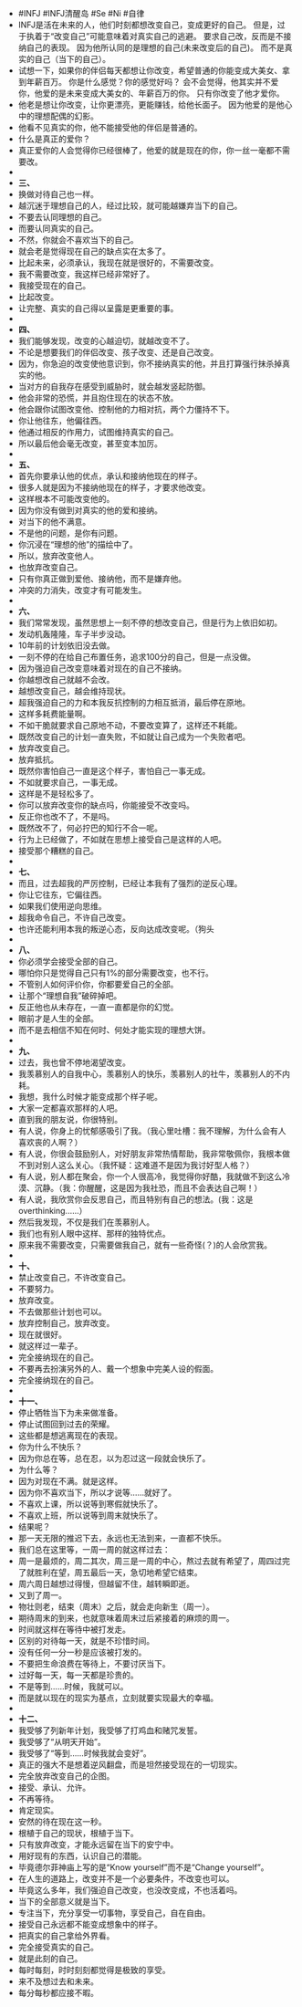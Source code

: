 - #INFJ #INFJ清醒岛 #Se #Ni #自律
- INFJ是活在未来的人，他们时刻都想改变自己，变成更好的自己。
  但是，过于执着于“改变自己”可能意味着对真实自己的逃避。
  要求自己改，反而是不接纳自己的表现。
  因为他所认同的是理想的自己(未来改变后的自己)。
  而不是真实的自己（当下的自己）。
- 试想一下，如果你的伴侣每天都想让你改变，希望普通的你能变成大美女、拿到年薪百万。
  你是什么感觉？你的感觉好吗？
  会不会觉得，他其实并不爱你，他爱的是未来变成大美女的、年薪百万的你。
  只有你改变了他才爱你。
- 他老是想让你改变，让你更漂亮，更能赚钱，给他长面子。
  因为他爱的是他心中的理想配偶的幻影。
- 他看不见真实的你，他不能接受他的伴侣是普通的。
- 什么是真正的爱你？
- 真正爱你的人会觉得你已经很棒了，他爱的就是现在的你，你一丝一毫都不需要改。
-
- **三、**
- 换做对待自己也一样。
- 越沉迷于理想自己的人，经过比较，就可能越嫌弃当下的自己。
- 不要去认同理想的自己。
- 而要认同真实的自己。
- 不然，你就会不喜欢当下的自己。
- 就会老是觉得现在自己的缺点实在太多了。
- 比起未来，必须承认，我现在就是很好的，不需要改变。
- 我不需要改变，我这样已经非常好了。
- 我接受现在的自己。
- 比起改变。
- 让完整、真实的自己得以呈露是更重要的事。
-
- **四、**
- 我们能够发现，改变的心越迫切，就越改变不了。
- 不论是想要我们的伴侣改变、孩子改变、还是自己改变。
- 因为，你急迫的改变使他意识到，你不接纳真实的他，并且打算强行抹杀掉真实的他。
- 当对方的自我存在感受到威胁时，就会越发竖起防御。
- 他会非常的恐慌，并且抱住现在的状态不放。
- 他会跟你试图改变他、控制他的力相对抗，两个力僵持不下。
- 你让他往东，他偏往西。
- 他通过相反的作用力，试图维持真实的自己。
- 所以最后他会毫无改变，甚至变本加厉。
-
- **五、**
- 首先你要承认他的优点，承认和接纳他现在的样子。
- 很多人就是因为不接纳他现在的样子，才要求他改变。
- 这样根本不可能改变他的。
- 因为你没有做到对真实的他的爱和接纳。
- 对当下的他不满意。
- 不是他的问题，是你有问题。
- 你沉浸在“理想的他”的描绘中了。
- 所以，放弃改变他人。
- 也放弃改变自己。
- 只有你真正做到爱他、接纳他，而不是嫌弃他。
- 冲突的力消失，改变才有可能发生。
-
- **六、**
- 我们常常发现，虽然思想上一刻不停的想改变自己，但是行为上依旧如初。
- 发动机轰隆隆，车子半步没动。
- 10年前的计划依旧没去做。
- 一刻不停的在给自己布置任务，追求100分的自己，但是一点没做。
- 因为强迫自己改变意味着对现在的自己不接纳。
- 你越想改自己就越不会改。
- 越想改变自己，越会维持现状。
- 超我强迫自己的力和本我反抗控制的力相互抵消，最后停在原地。
- 这样多耗费能量啊。
- 不如干脆就要求自己原地不动，不要改变算了，这样还不耗能。
- 既然改变自己的计划一直失败，不如就让自己成为一个失败者吧。
- 放弃改变自己。
- 放弃抵抗。
- 既然你害怕自己一直是这个样子，害怕自己一事无成。
- 不如就要求自己，一事无成。
- 这样是不是轻松多了。
- 你可以放弃改变你的缺点吗，你能接受不改变吗。
- 反正你也改不了，不是吗。
- 既然改不了，何必拧巴的知行不合一呢。
- 行为上已经做了，不如就在思想上接受自己是这样的人吧。
- 接受那个糟糕的自己。
-
- **七、**
- 而且，过去超我的严厉控制，已经让本我有了强烈的逆反心理。
- 你让它往东，它偏往西。
- 如果我们使用逆向思维。
- 超我命令自己，不许自己改变。
- 也许还能利用本我的叛逆心态，反向达成改变呢。（狗头
-
- **八、**
- 你必须学会接受全部的自己。
- 哪怕你只是觉得自己只有1%的部分需要改变，也不行。
- 不管别人如何评价你，你都要爱自己的全部。
- 让那个“理想自我”破碎掉吧。
- 反正他也从未存在，一直一直都是你的幻觉。
- 眼前才是人生的全部。
- 而不是去相信不知在何时、何处才能实现的理想大饼。
-
- **九、**
- 过去，我也曾不停地渴望改变。
- 我羡慕别人的自我中心，羡慕别人的快乐，羡慕别人的社牛，羡慕别人的不内耗。
- 我想，我什么时候才能变成那个样子呢。
- 大家一定都喜欢那样的人吧。
- 直到我的朋友说，你很特别。
- 有人说，你身上的忧郁感吸引了我。（我心里吐槽：我不理解，为什么会有人喜欢丧的人啊？）
- 有人说，你很会鼓励别人，对好朋友非常热情帮助，我非常敬佩你，我根本做不到对别人这么关心。（我怀疑：这难道不是因为我讨好型人格？）
- 有人说，别人都在聚会，你一个人很高冷，我觉得你好酷，我就做不到这么冷漠、沉静。（我：你醒醒，这是因为我社恐，而且不会表达自己啊！）
- 有人说，我欣赏你会反思自己，而且特别有自己的想法。(我：这是overthinking......）
- 然后我发现，不仅是我们在羡慕别人。
- 我们也有别人眼中这样、那样的独特优点。
- 原来我不需要改变，只需要做我自己，就有一些奇怪(？)的人会欣赏我。
-
- **十、**
- 禁止改变自己，不许改变自己。
- 不要努力。
- 放弃改变。
- 不去做那些计划也可以。
- 放弃控制自己，放弃改变。
- 现在就很好。
- 就这样过一辈子。
- 完全接纳现在的自己。
- 不要再去扮演另外的人、戴一个想象中完美人设的假面。
- 完全接纳现在的自己。
-
- **十一、**
- 停止牺牲当下为未来做准备。
- 停止试图回到过去的荣耀。
- 这些都是想逃离现在的表现。
- 你为什么不快乐？
- 因为你总在等，总在忍，以为忍过这一段就会快乐了。
- 为什么等？
- 因为对现在不满。就是这样。
- 因为你不喜欢当下，所以才说等……就好了。
- 不喜欢上课，所以说等到寒假就快乐了。
- 不喜欢上班，所以说等到周末就快乐了。
- 结果呢？
- 那一天无限的推迟下去，永远也无法到来，一直都不快乐。
- 我们总在这里等，一周一周的就这样过去：
- 周一是最烦的，周二其次，周三是一周的中心，熬过去就有希望了，周四过完了就胜利在望，周五最后一天，急切地希望它结束。
- 周六周日越想过得慢，但越留不住，越转瞬即逝。
- 又到了周一。
- 物壮则老，结束（周末）之后，就会走向新生（周一）。
- 期待周末的到来，也就意味着周末过后紧接着的麻烦的周一。
- 时间就这样在等待中被打发走。
- 区别的对待每一天，就是不珍惜时间。
- 没有任何一分一秒是应该被打发的。
- 不要把生命浪费在等待上，不要讨厌当下。
- 过好每一天，每一天都是珍贵的。
- 不是等到……时候，我就可以。
- 而是就以现在的现实为基点，立刻就要实现最大的幸福。
-
- **十二、**
- 我受够了列新年计划，我受够了打鸡血和赌咒发誓。
- 我受够了“从明天开始”。
- 我受够了“等到……时候我就会变好”。
- 真正的强大不是想着逆风翻盘，而是坦然接受现在的一切现实。
- 完全放弃改变自己的企图。
- 接受、承认、允许。
- 不再等待。
- 肯定现实。
- 安然的待在现在这一秒。
- 根植于自己的现状，根植于当下。
- 只有放弃改变，才能永远留在当下的安宁中。
- 用好现有的东西，认识自己的潜能。
- 毕竟德尔菲神庙上写的是“Know yourself”而不是“Change yourself”。
- 在人生的道路上，改变并不是一个必要条件，不改变也可以。
- 毕竟这么多年，我们强迫自己改变，也没改变成，不也活着吗。
- 当下的全部意义就是当下。
- 专注当下，充分享受一切事物，享受自己，自在自由。
- 接受自己永远都不能变成想象中的样子。
- 把真实的自己拿给外界看。
- 完全接受真实的自己。
- 就是此刻的自己。
- 每时每刻，时时刻刻都觉得是极致的享受。
- 来不及想过去和未来。
- 每分每秒都应接不暇。